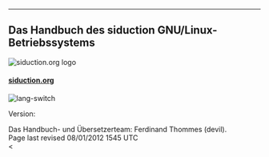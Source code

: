 
---

## Das Handbuch des siduction GNU/Linux-Betriebssystems 

![siduction.org logo](../logos/manual-siduction-logo.png "Zu siduction.org (Foren und Wiki)") 

#### [siduction.org](http://siduction.org/) 

![lang-switch](../logos/siduction-lang-100x64.png "Wähle eine andere Sprache - Choose another language") 

Version:

<div id="rev-f">Das Handbuch- und Übersetzerteam: Ferdinand Thommes (devil). </div>

<div id="rev">Page last revised 08/01/2012 1545 UTC</div><
